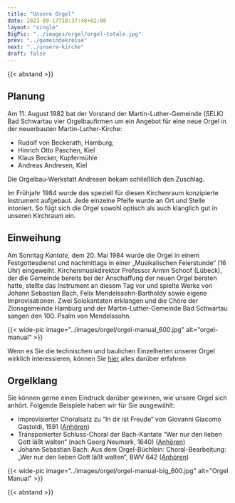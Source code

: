 ```yaml
---
title: "Unsere Orgel"
date: 2023-09-17T18:37:48+02:00
layout: "single"
BigPic: "../images/orgel/orgel-totale.jpg"
prev: "../gemeindekreise"
next: "../unsere-kirche"
draft: false
---
```


{{< abstand >}}

## Planung

Am 11. August 1982 bat der Vorstand der Martin-Luther-Gemeinde (SELK) Bad
Schwartau vier Orgelbaufirmen um ein Angebot für eine neue Orgel in der
neuerbauten Martin-Luther-Kirche: 

- Rudolf von Beckerath, Hamburg; 
- Hinrich Otto Paschen, Kiel 
- Klaus Becker, Kupfermühle
- Andreas Andresen, Kiel

Die Orgelbau-Werkstatt Andresen bekam schließlich den Zuschlag.

Im Frühjahr 1984 wurde das speziell für diesen Kirchenraum konzipierte
Instrument aufgebaut. Jede einzelne Pfeife wurde an Ort und Stelle intoniert. So
fügt sich die Orgel sowohl optisch als auch klanglich gut in unseren Kirchraum
ein.

## Einweihung

Am Sonntag _Kantate,_ dem 20. Mai 1984 wurde die Orgel in einem
Festgottesdienst und nachmittags in einer „Musikalischen Feierstunde“ (16 Uhr)
eingeweiht.  Kirchenmusikdirektor Professor Armin Schoof (Lübeck), der die
Gemeinde bereits bei der Anschaffung der neuen Orgel beraten hatte, stellte das
Instrument an diesem Tag vor und spielte Werke von Johann Sebastian Bach, Felix
Mendelssohn-Bartholdy sowie eigene Improvisationen. Zwei Solokantaten erklangen
und die Chöre der Zionsgemeinde Hamburg und der Martin-Luther-Gemeinde Bad
Schwartau sangen den 100. Psalm von Mendelssohn.

{{< wide-pic image="../images/orgel/orgel-manual_600.jpg" alt="orgel-manual" >}}

Wenn es Sie die technischen und baulichen Einzelheiten unserer Orgel wirklich
interessieren, können Sie [hier](../orgel-details) alles darüber erfahren

## Orgelklang

Sie können gerne einen Eindruck darüber gewinnen, wie unsere Orgel sich anhört. 
Folgende Beispiele haben wir für Sie ausgewählt:

- Improvisierter Choralsatz zu “In dir ist Freude“ von Giovanni Giacomo Gastoldi, 1591 
  ([Anhören](http://www.selk-schwartau.de/images/stories/mp3/Orgelklang1_In%20Dir%20ist%20Freude.mp3))
- Transponierter Schluss-Choral der Bach-Kantate “Wer nur den lieben Gott läßt
  walten“ (nach Georg Neumark, 1640) 
  ([Anhören](http://www.selk-schwartau.de/images/stories/mp3/Orgelklang2_BWV93.mp3))
- Johann Sebastian Bach: Aus dem Orgel-Büchlein: Choral-Bearbeitung: „Wer nur
  den lieben Gott läßt walten“, BWV 642
  ([Anhören](http://www.selk-schwartau.de/images/stories/mp3/Orgelklang3_BWV642.mp3))

{{< wide-pic image="../images/orgel/orgel-manual-big_600.jpg" alt="Orgel Manual" >}}

{{< abstand >}}
